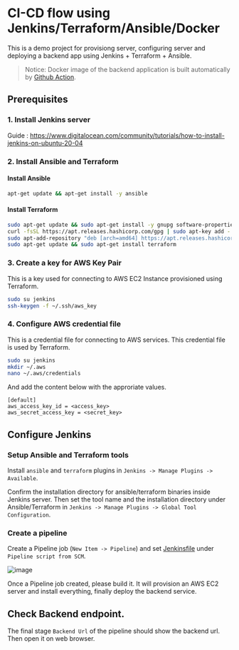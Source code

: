 # CI-CD flow using Jenkins/Terraform/Ansible/Docker

This is a demo project for provisiong server, configuring server and deploying a backend app using Jenkins + Terraform + Ansible.

> Notice: Docker image of the backend application is built automatically by [Github Action](https://github.com/anaxdev/microsvc/actions/workflows/docker-ci.yml).

## Prerequisites

### 1. Install Jenkins server

Guide : https://www.digitalocean.com/community/tutorials/how-to-install-jenkins-on-ubuntu-20-04

### 2. Install Ansible and Terraform

#### Install Ansible

```sh
apt-get update && apt-get install -y ansible
```

#### Install Terraform

```sh
sudo apt-get update && sudo apt-get install -y gnupg software-properties-common curl
curl -fsSL https://apt.releases.hashicorp.com/gpg | sudo apt-key add -
sudo apt-add-repository "deb [arch=amd64] https://apt.releases.hashicorp.com $(lsb_release -cs) main"
sudo apt-get update && sudo apt-get install terraform
```

### 3. Create a key for AWS Key Pair

This is a key used for connecting to AWS EC2 Instance provisioned using Terraform.

```sh
sudo su jenkins
ssh-keygen -f ~/.ssh/aws_key
```

### 4. Configure AWS credential file

This is a credential file for connecting to AWS services. This credential file is used by Terraform.

```sh
sudo su jenkins
mkdir ~/.aws
nano ~/.aws/credentials
```

And add the content below with the approriate values.

```
[default]
aws_access_key_id = <access_key>
aws_secret_access_key = <secret_key>
```

## Configure Jenkins

### Setup Ansible and Terraform tools

Install `ansible` and `terraform` plugins in `Jenkins -> Manage Plugins -> Available`.

Confirm the installation directory for ansible/terraform binaries inside Jenkins server. Then set the tool name and the installation directory under Ansible/Terraform  in `Jenkins -> Manage Plugins -> Global Tool Configuration`.

### Create a pipeline 

Create a Pipeline job (`New Item -> Pipeline`) and set [Jenkinsfile](Jenkinsfile) under `Pipeline script from SCM`.

![image](https://user-images.githubusercontent.com/26896535/146295221-cdfe3c8b-b3dd-42c6-b8c4-21344468fc19.png)

Once a Pipeline job created, please build it. It will provision an AWS EC2 server and install everything, finally deploy the backend service.

## Check Backend endpoint.

The final stage `Backend Url` of the pipeline should show the backend url. Then open it on web browser.
